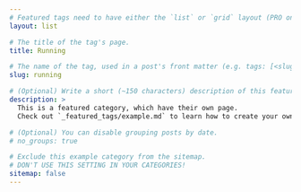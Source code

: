 ```yaml
---
# Featured tags need to have either the `list` or `grid` layout (PRO only).
layout: list

# The title of the tag's page.
title: Running

# The name of the tag, used in a post's front matter (e.g. tags: [<slug>]).
slug: running

# (Optional) Write a short (~150 characters) description of this featured tag.
description: >
  This is a featured category, which have their own page.
  Check out `_featured_tags/example.md` to learn how to create your own.

# (Optional) You can disable grouping posts by date.
# no_groups: true

# Exclude this example category from the sitemap.
# DON'T USE THIS SETTING IN YOUR CATEGORIES!
sitemap: false
---
```

